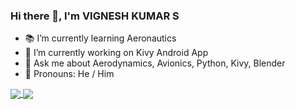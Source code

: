 ### Hi there 👋, I'm VIGNESH KUMAR S

<!--
**VICTORVICKIE/VICTORVICKIE** is a ✨ _special_ ✨ repository because its `README.md` (this file) appears on your GitHub profile.

Here are some ideas to get you started:

- 🔭 I’m currently working on ...
- 🌱 I’m currently learning ...
- 👯 I’m looking to collaborate on ...
- 🤔 I’m looking for help with ...
- 💬 Ask me about ...
- 📫 How to reach me: ...
- 😄 Pronouns: ...
- ⚡ Fun fact: ...
-->
- :books: I’m currently learning Aeronautics
- 🔭 I’m currently working on Kivy Android App
-  💬 Ask me about Aerodynamics, Avionics, Python, Kivy, Blender
-  :man: Pronouns: He / Him

<a href="https://github.com/VICTORVICKIE/github-readme-stats">
  <img align="center" src="https://github-readme-stats.vercel.app/api?username=VICTORVICKIE&show_icons=true&theme=tokyonight&hide=issues,)" />
</a>

<a href="https://github.com/VICTORVICKIE/github-readme-stats">
  <img align="center" src="https://github-readme-stats.vercel.app/api/top-langs/?username=VICTORVICKIE&layout=compact&theme=tokyonight" />
</a>
